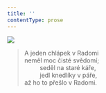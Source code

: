 ```yaml
---
title: ''
contentType: prose
---
```


![](../Images/096.jpg)

> A jeden chlápek v Radomi  
> neměl moc čisté svědomí;  
>          seděl na staré káře,  
>          jedl knedlíky v páře,  
> až ho to přešlo v Radomi.
